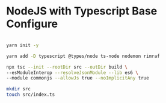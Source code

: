 # NodeJS with Typescript Base Configure

```bash

yarn init -y

yarn add -D typescript @types/node ts-node nodemon rimraf

npx tsc --init --rootDir src --outDir build \
--esModuleInterop --resolveJsonModule --lib es6 \
--module commonjs --allowJs true --noImplicitAny true

mkdir src
touch src/index.ts

```